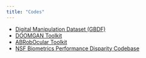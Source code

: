 ```yaml
---
title: "Codes"
---
```


- [Digital Manipulation Dataset (GBDF)](https://github.com/aakash4305/GBDF)
- [DOOMGAN Toolkit](https://github.com/vcbsl/DOOMGAN)
- [ABRobOcular Toolkit](https://github.com/Bharath-K3/ABRobOcular)
- [NSF Biometrics Performance Disparity Codebase](https://github.com/nsf-ocular-bias/ssl-ijcb)
